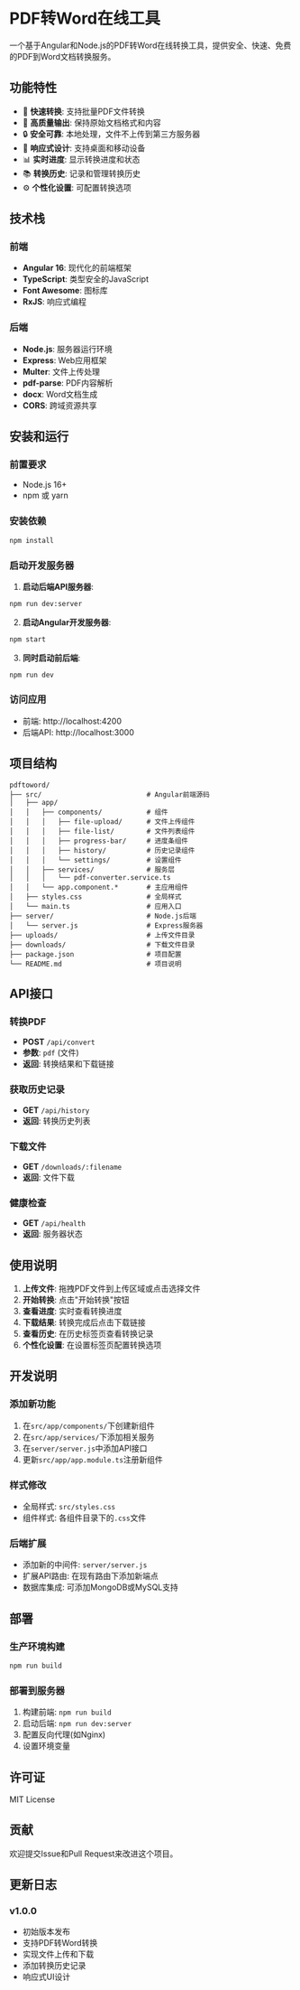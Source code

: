 # PDF转Word在线工具

一个基于Angular和Node.js的PDF转Word在线转换工具，提供安全、快速、免费的PDF到Word文档转换服务。

## 功能特性

- 🚀 **快速转换**: 支持批量PDF文件转换
- 🎯 **高质量输出**: 保持原始文档格式和内容
- 🔒 **安全可靠**: 本地处理，文件不上传到第三方服务器
- 📱 **响应式设计**: 支持桌面和移动设备
- 📊 **实时进度**: 显示转换进度和状态
- 📚 **转换历史**: 记录和管理转换历史
- ⚙️ **个性化设置**: 可配置转换选项

## 技术栈

### 前端
- **Angular 16**: 现代化的前端框架
- **TypeScript**: 类型安全的JavaScript
- **Font Awesome**: 图标库
- **RxJS**: 响应式编程

### 后端
- **Node.js**: 服务器运行环境
- **Express**: Web应用框架
- **Multer**: 文件上传处理
- **pdf-parse**: PDF内容解析
- **docx**: Word文档生成
- **CORS**: 跨域资源共享

## 安装和运行

### 前置要求
- Node.js 16+ 
- npm 或 yarn

### 安装依赖
```bash
npm install
```

### 启动开发服务器

1. **启动后端API服务器**:
```bash
npm run dev:server
```

2. **启动Angular开发服务器**:
```bash
npm start
```

3. **同时启动前后端**:
```bash
npm run dev
```

### 访问应用
- 前端: http://localhost:4200
- 后端API: http://localhost:3000

## 项目结构

```
pdftoword/
├── src/                          # Angular前端源码
│   ├── app/
│   │   ├── components/           # 组件
│   │   │   ├── file-upload/      # 文件上传组件
│   │   │   ├── file-list/        # 文件列表组件
│   │   │   ├── progress-bar/     # 进度条组件
│   │   │   ├── history/          # 历史记录组件
│   │   │   └── settings/         # 设置组件
│   │   ├── services/             # 服务层
│   │   │   └── pdf-converter.service.ts
│   │   └── app.component.*       # 主应用组件
│   ├── styles.css                # 全局样式
│   └── main.ts                   # 应用入口
├── server/                       # Node.js后端
│   └── server.js                 # Express服务器
├── uploads/                      # 上传文件目录
├── downloads/                    # 下载文件目录
├── package.json                  # 项目配置
└── README.md                     # 项目说明
```

## API接口

### 转换PDF
- **POST** `/api/convert`
- **参数**: `pdf` (文件)
- **返回**: 转换结果和下载链接

### 获取历史记录
- **GET** `/api/history`
- **返回**: 转换历史列表

### 下载文件
- **GET** `/downloads/:filename`
- **返回**: 文件下载

### 健康检查
- **GET** `/api/health`
- **返回**: 服务器状态

## 使用说明

1. **上传文件**: 拖拽PDF文件到上传区域或点击选择文件
2. **开始转换**: 点击"开始转换"按钮
3. **查看进度**: 实时查看转换进度
4. **下载结果**: 转换完成后点击下载链接
5. **查看历史**: 在历史标签页查看转换记录
6. **个性化设置**: 在设置标签页配置转换选项

## 开发说明

### 添加新功能
1. 在`src/app/components/`下创建新组件
2. 在`src/app/services/`下添加相关服务
3. 在`server/server.js`中添加API接口
4. 更新`src/app/app.module.ts`注册新组件

### 样式修改
- 全局样式: `src/styles.css`
- 组件样式: 各组件目录下的`.css`文件

### 后端扩展
- 添加新的中间件: `server/server.js`
- 扩展API路由: 在现有路由下添加新端点
- 数据库集成: 可添加MongoDB或MySQL支持

## 部署

### 生产环境构建
```bash
npm run build
```

### 部署到服务器
1. 构建前端: `npm run build`
2. 启动后端: `npm run dev:server`
3. 配置反向代理(如Nginx)
4. 设置环境变量

## 许可证

MIT License

## 贡献

欢迎提交Issue和Pull Request来改进这个项目。

## 更新日志

### v1.0.0
- 初始版本发布
- 支持PDF转Word转换
- 实现文件上传和下载
- 添加转换历史记录
- 响应式UI设计 